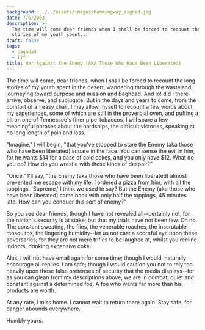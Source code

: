 ```yaml
---
background: ../../assets/images/hemmingway_signed.jpg
date: 7/6/2003
description: >-
  The time will come dear friends when I shall be forced to recount the long
  stories of my youth spent...
draft: false
tags:
  - baghdad
  - lïf
title: War Against the Enemy (AKA Those Who Have Been Liberated)
---
```

  
The time will come, dear friends, when I shall be forced to recount the long stories of my youth spent in the desert, wandering through the wasteland, journeying toward purpose and mission and Baghdad. And lo! did I there arrive, observe, and subjugate. But in the days and years to come, from the comfort of an easy chair, I may allow myself to recount a few words about my experiences, some of which are still in the proverbial oven, and puffing a bit on one of Tennessee's finer pipe-tobaccos, I will spare a few, meaningful phrases about the hardships, the difficult victories, speaking at no long length of pain and loss.  
  
"Imagine," I will begin, "that you've stopped to stare the Enemy (aka those who have been liberated) square in the face. You can sense the evil in him, for he wants $14 for a case of cold cokes, and you only have $12. What do you do? How do you wrestle with these kinds of despair?"  
  
"Once," I'll say, "the Enemy (aka those who have been liberated) almost prevented me escape with my life. I ordered a pizza from him, with all the toppings. 'Supreme,' I think we used to say? But the Enemy (aka those who have been liberated) came back with only half the toppings, 45 minutes late. How can you conquer this sort of enemy?"  
  
So you see dear friends, though I have not revealed all--certainly not, for the nation's security is at stake; but that my trials have not been few. Oh no. The constant sweating, the flies, the venerable roaches, the inscrutable mosquitos, the lingering humidity--let us not cast a scornful eye upon these adversaries; for they are not mere trifles to be laughed at, whilst you recline indoors, drinking expensive coke.  
  
Alas, I will not have email again for some time; though I would, naturally encourage all replies. I am safe; though I would caution you not to rely too heavily upon these false pretenses of security that the media displays--for as you can glean from my descriptions above, we are in combat, quiet and constant against a determined foe. A foe who wants far more than his products are worth.  
  
At any rate, I miss home. I cannot wait to return there again. Stay safe, for danger abounds everywhere.  
  
Humbly yours.  
